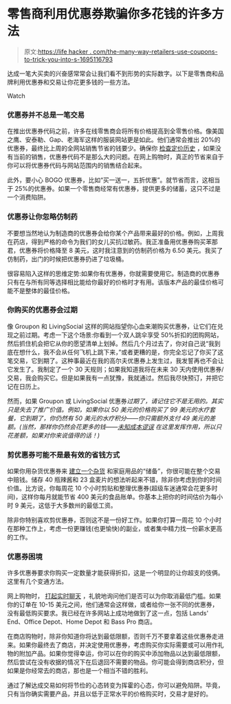 # 零售商利用优惠券欺骗你多花钱的许多方法

> 原文:[https://life hacker . com/the-many-way-retailers-use-coupons-to-trick-you-into-s-1695116793](https://lifehacker.com/the-many-ways-retailers-use-coupons-to-trick-you-into-s-1695116793)

达成一笔大买卖的兴奋感常常会让我们看不到形势的实际数字。以下是零售商和品牌利用优惠券和交易让你花更多钱的一些方法。

Watch

### 优惠券并不总是一笔交易

在推出优惠券代码之前，许多在线零售商会将所有价格提高到全零售价格。像美国之鹰、安泰勒、Gap、老海军这样的服装网站更是如此。他们通常会推出 20%的优惠券，最终比上周的全网站销售节省的钱要少。确保你 [检查定价历史](https://lifehacker.com/five-best-price-tracking-tools-1692745053) ，如果没有当前的销售，优惠券代码不是那么大的问题。在网上购物时，真正的节省来自于你可以将优惠券代码与网站范围内的销售结合起来。

此外，要小心 BOGO 优惠券，比如“买一送一，五折优惠”。就节省而言，这相当于 25%的优惠券。如果一个零售商经常有优惠券，提供更多的储蓄，这只不过是一个消费陷阱。

### **优惠券让你忽略仿制药**

不要想当然地认为制造商的优惠券会给你某个产品带来最好的价格。例如，上周我在药店，得到严格的命令为我们的女儿买抗过敏药。我正准备用优惠券购买苯那君，优惠券将价格降至 8 美元，这时我注意到的仿制药价格为 6.50 美元。我买了仿制药，出门的时候把优惠券扔进了垃圾桶。

很容易陷入这样的思维定势:如果你有优惠券，你就需要使用它。制造商的优惠券只有在与所有同等选择相比能给你最好的价格时才有用。该版本产品的最佳价格可能不是整体的最佳价格。

### **你购买的优惠券会过期**

像 Groupon 和 LivingSocial 这样的网站指望你心血来潮购买优惠券，让它们在兑现之前过期。考虑一下这个场景:你看到一个双人跳伞享受 50%折扣的团购网站，然后抓住机会把它从你的愿望清单上划掉。然后几个月过去了，你对自己说“我到底在想什么，我不会从任何飞机上跳下来，”或者更糟的是，你完全忘记了你买了这笔交易，它到期了。这种事最近在我的高尔夫优惠券上发生过，我发誓再也不会让它发生了。我制定了一个 30 天规则；如果我知道我将在未来 30 天内使用优惠券/交易，我会购买它。但是如果我有一点犹豫，我就通过。然后我尽快预订，并把它记在日历上。

然而，如果 Groupon 或 LivingSocial 优惠券*过期了，请记住它不是无用的。其实只是失去了推广价值。例如，如果你以 50 美元的价格购买了 99 美元的水疗套餐，它到期了，你仍然有 50 美元的水疗积分——你只需额外支付 49 美元的差额。(当然，那样你仍然会花更多的钱——[未知成本谬误](http://en.wikipedia.org/wiki/Sunk_costs#Loss_aversion_and_the_sunk_cost_fallacy) 在这里发挥作用，所以只花差额，如果对你来说值得的话！)*

### **剪优惠券可能不是最有效的省钱方式**

如果你用杂货优惠券来 [建立一个杂货](https://lifehacker.com/how-to-organize-your-sale-stockpile-1515112367) 和家庭用品的“储备”，你很可能在整个交易中赔钱。储存 40 瓶辣酱和 23 盒麦片的想法听起来不错，除非你考虑到你的时间价值。比方说，你每周花 10 个小时剪贴和整理优惠券(超级车迷通常会花更多时间)，这样你每月就能节省 400 美元的食品账单。你基本上把你的时间估价为每小时 9 美元，这低于大多数州的最低工资。

除非你特别喜欢剪优惠券，否则这不是一份好工作。如果你打算一周花 10 个小时在那种工作上，考虑一份更赚钱(也更愉快)的副业，或者集中精力找一份薪水更高的工作。

### **优惠券困境**

许多优惠券要求你购买一定数量才能获得折扣，这是一个明显的让你超支的伎俩。这里有几个变通方法。

网上购物时， [打起实时聊天](https://lifehacker.com/how-to-use-your-social-media-accounts-to-become-a-money-1692249972) ，礼貌地询问他们是否可以为你取消最低门槛。如果你的订单在 10-15 美元之间，他们通常会这样做，或者给你一张不同的优惠券，没有最低购买要求。我已经在许多网站上成功地做到了这一点，包括 Lands' End、Office Depot、Home Depot 和 Bass Pro 商店。

在商店购物时，除非你知道你将达到最低限额，否则千万不要拿着这些优惠券走进来。如果你最终去了商店，并决定使用优惠券，考虑购买你实际需要或可以用作礼物的附加产品。如果你觉得幸运，你可以在你的购买中添加物品以达到最低限额，然后尝试在没有收据的情况下在后退回不需要的物品。你可能会得到商店积分，但如果是你经常去的商店，那也是一个相当不错的胜利。

通过了解达成交易如何将节俭的心态转变为挥霍的心态，你可以避免陷阱。毕竟，只有当你确实需要产品，并且以低于正常水平的价格购买时，交易才是好的。